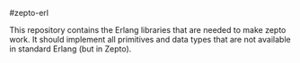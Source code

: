 #zepto-erl

This repository contains the Erlang libraries that are needed
to make zepto work. It should implement all primitives and
data types that are not available in standard Erlang (but in Zepto).

